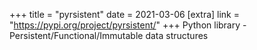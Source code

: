 +++
title = "pyrsistent"
date = 2021-03-06
[extra]
link = "https://pypi.org/project/pyrsistent/"
+++
Python library - Persistent/Functional/Immutable data structures

